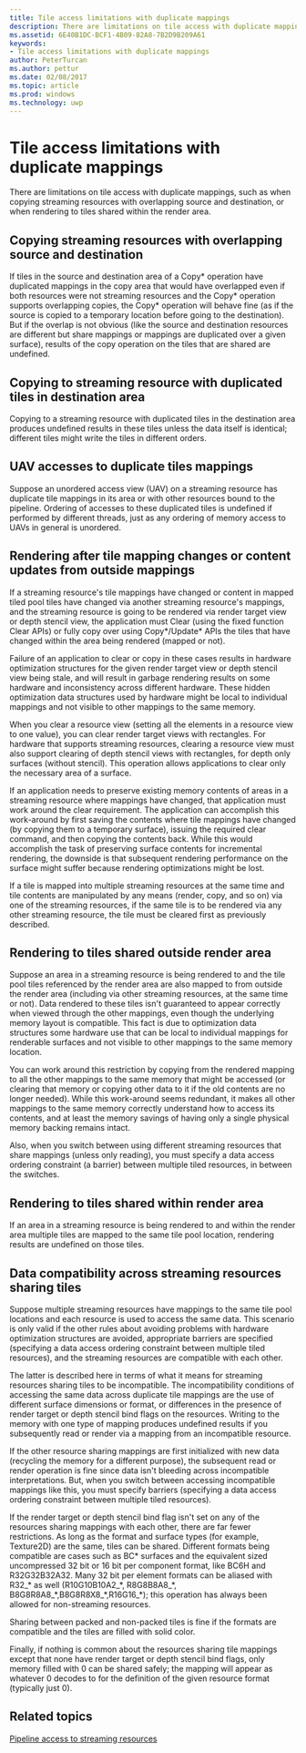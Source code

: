 ---title: Tile access limitations with duplicate mappingsdescription: There are limitations on tile access with duplicate mappings, such as when copying streaming resources with overlapping source and destination, or when rendering to tiles shared within the render area.ms.assetid: 6E40B1DC-BCF1-4B09-82A8-7B2D9B209A61keywords:- Tile access limitations with duplicate mappingsauthor: PeterTurcanms.author: petturms.date: 02/08/2017ms.topic: articlems.prod: windowsms.technology: uwp---# Tile access limitations with duplicate mappingsThere are limitations on tile access with duplicate mappings, such as when copying streaming resources with overlapping source and destination, or when rendering to tiles shared within the render area.## <span id="Copying_streaming_resources_with_overlapping_source_and_destination"></span><span id="copying_streaming_resources_with_overlapping_source_and_destination"></span><span id="COPYING_STREAMING_RESOURCES_WITH_OVERLAPPING_SOURCE_AND_DESTINATION"></span>Copying streaming resources with overlapping source and destinationIf tiles in the source and destination area of a Copy\* operation have duplicated mappings in the copy area that would have overlapped even if both resources were not streaming resources and the Copy\* operation supports overlapping copies, the Copy\* operation will behave fine (as if the source is copied to a temporary location before going to the destination). But if the overlap is not obvious (like the source and destination resources are different but share mappings or mappings are duplicated over a given surface), results of the copy operation on the tiles that are shared are undefined.## <span id="Copying_to_streaming_resource_with_duplicated_tiles_in_destination_area"></span><span id="copying_to_streaming_resource_with_duplicated_tiles_in_destination_area"></span><span id="COPYING_TO_STREAMING_RESOURCE_WITH_DUPLICATED_TILES_IN_DESTINATION_AREA"></span>Copying to streaming resource with duplicated tiles in destination areaCopying to a streaming resource with duplicated tiles in the destination area produces undefined results in these tiles unless the data itself is identical; different tiles might write the tiles in different orders.## <span id="UAV_accesses_to_duplicate_tiles_mappings"></span><span id="uav_accesses_to_duplicate_tiles_mappings"></span><span id="UAV_ACCESSES_TO_DUPLICATE_TILES_MAPPINGS"></span>UAV accesses to duplicate tiles mappingsSuppose an unordered access view (UAV) on a streaming resource has duplicate tile mappings in its area or with other resources bound to the pipeline. Ordering of accesses to these duplicated tiles is undefined if performed by different threads, just as any ordering of memory access to UAVs in general is unordered.## <span id="Rendering_after_tile_mapping_changes_or_content_updates_from_outside_mappings"></span><span id="rendering_after_tile_mapping_changes_or_content_updates_from_outside_mappings"></span><span id="RENDERING_AFTER_TILE_MAPPING_CHANGES_OR_CONTENT_UPDATES_FROM_OUTSIDE_MAPPINGS"></span>Rendering after tile mapping changes or content updates from outside mappingsIf a streaming resource's tile mappings have changed or content in mapped tiled pool tiles have changed via another streaming resource's mappings, and the streaming resource is going to be rendered via render target view or depth stencil view, the application must Clear (using the fixed function Clear APIs) or fully copy over using Copy\*/Update\* APIs the tiles that have changed within the area being rendered (mapped or not).Failure of an application to clear or copy in these cases results in hardware optimization structures for the given render target view or depth stencil view being stale, and will result in garbage rendering results on some hardware and inconsistency across different hardware. These hidden optimization data structures used by hardware might be local to individual mappings and not visible to other mappings to the same memory.When you clear a resource view (setting all the elements in a resource view to one value), you can clear render target views with rectangles. For hardware that supports streaming resources, clearing a resource view must also support clearing of depth stencil views with rectangles, for depth only surfaces (without stencil). This operation allows applications to clear only the necessary area of a surface.If an application needs to preserve existing memory contents of areas in a streaming resource where mappings have changed, that application must work around the clear requirement. The application can accomplish this work-around by first saving the contents where tile mappings have changed (by copying them to a temporary surface), issuing the required clear command, and then copying the contents back. While this would accomplish the task of preserving surface contents for incremental rendering, the downside is that subsequent rendering performance on the surface might suffer because rendering optimizations might be lost.If a tile is mapped into multiple streaming resources at the same time and tile contents are manipulated by any means (render, copy, and so on) via one of the streaming resources, if the same tile is to be rendered via any other streaming resource, the tile must be cleared first as previously described.## <span id="Rendering_to_tiles_shared_outside_render_area"></span><span id="rendering_to_tiles_shared_outside_render_area"></span><span id="RENDERING_TO_TILES_SHARED_OUTSIDE_RENDER_AREA"></span>Rendering to tiles shared outside render areaSuppose an area in a streaming resource is being rendered to and the tile pool tiles referenced by the render area are also mapped to from outside the render area (including via other streaming resources, at the same time or not). Data rendered to these tiles isn't guaranteed to appear correctly when viewed through the other mappings, even though the underlying memory layout is compatible. This fact is due to optimization data structures some hardware use that can be local to individual mappings for renderable surfaces and not visible to other mappings to the same memory location.You can work around this restriction by copying from the rendered mapping to all the other mappings to the same memory that might be accessed (or clearing that memory or copying other data to it if the old contents are no longer needed). While this work-around seems redundant, it makes all other mappings to the same memory correctly understand how to access its contents, and at least the memory savings of having only a single physical memory backing remains intact.Also, when you switch between using different streaming resources that share mappings (unless only reading), you must specify a data access ordering constraint (a barrier) between multiple tiled resources, in between the switches.## <span id="Rendering_to_tiles_shared_within_render_area"></span><span id="rendering_to_tiles_shared_within_render_area"></span><span id="RENDERING_TO_TILES_SHARED_WITHIN_RENDER_AREA"></span>Rendering to tiles shared within render areaIf an area in a streaming resource is being rendered to and within the render area multiple tiles are mapped to the same tile pool location, rendering results are undefined on those tiles.## <span id="Data_compatibility_across_streaming_resources_sharing_tiles"></span><span id="data_compatibility_across_streaming_resources_sharing_tiles"></span><span id="DATA_COMPATIBILITY_ACROSS_STREAMING_RESOURCES_SHARING_TILES"></span>Data compatibility across streaming resources sharing tilesSuppose multiple streaming resources have mappings to the same tile pool locations and each resource is used to access the same data. This scenario is only valid if the other rules about avoiding problems with hardware optimization structures are avoided, appropriate barriers are specified (specifying a data access ordering constraint between multiple tiled resources), and the streaming resources are compatible with each other.The latter is described here in terms of what it means for streaming resources sharing tiles to be incompatible. The incompatibility conditions of accessing the same data across duplicate tile mappings are the use of different surface dimensions or format, or differences in the presence of render target or depth stencil bind flags on the resources. Writing to the memory with one type of mapping produces undefined results if you subsequently read or render via a mapping from an incompatible resource.If the other resource sharing mappings are first initialized with new data (recycling the memory for a different purpose), the subsequent read or render operation is fine since data isn't bleeding across incompatible interpretations. But, when you switch between accessing incompatible mappings like this, you must specify barriers (specifying a data access ordering constraint between multiple tiled resources).If the render target or depth stencil bind flag isn't set on any of the resources sharing mappings with each other, there are far fewer restrictions. As long as the format and surface types (for example, Texture2D) are the same, tiles can be shared. Different formats being compatible are cases such as BC\* surfaces and the equivalent sized uncompressed 32 bit or 16 bit per component format, like BC6H and R32G32B32A32. Many 32 bit per element formats can be aliased with R32\_\* as well (R10G10B10A2\_\*, R8G8B8A8\_\*, B8G8R8A8\_\*,B8G8R8X8\_\*,R16G16\_\*); this operation has always been allowed for non-streaming resources.Sharing between packed and non-packed tiles is fine if the formats are compatible and the tiles are filled with solid color.Finally, if nothing is common about the resources sharing tile mappings except that none have render target or depth stencil bind flags, only memory filled with 0 can be shared safely; the mapping will appear as whatever 0 decodes to for the definition of the given resource format (typically just 0).## <span id="related-topics"></span>Related topics[Pipeline access to streaming resources](pipeline-access-to-streaming-resources.md)  